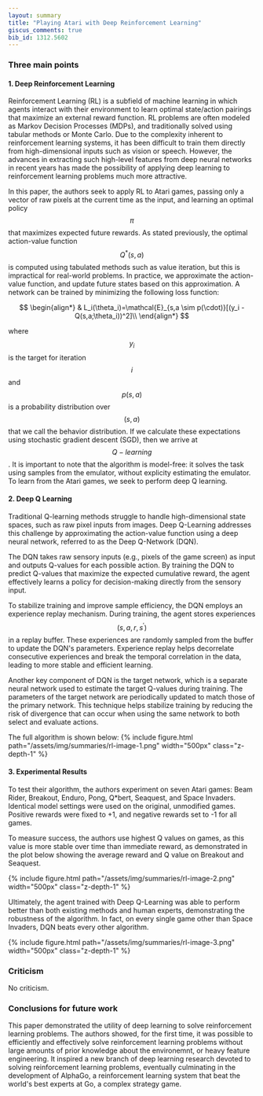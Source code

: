 ```yaml
---
layout: summary
title: "Playing Atari with Deep Reinforcement Learning"
giscus_comments: true
bib_id: 1312.5602
---
```


### Three main points

#### 1. Deep Reinforcement Learning
Reinforcement Learning (RL) is a subfield of machine learning in which agents interact with their environment to learn optimal state/action pairings that maximize an external reward function. RL problems are often modeled as Markov Decision Processes (MDPs), and traditionally solved using tabular methods or Monte Carlo. Due to the complexity inherent to reinforcement learning systems, it has been difficult to train them directly from high-dimensional inputs such as vision or speech. However, the advances in extracting such high-level features from deep neural networks in recent years has made the possibility of applying deep learning to reinforcement learning problems much more attractive.

In this paper, the authors seek to apply RL to Atari games, passing only a vector of raw pixels at the current time as the input, and learning an optimal policy $$\pi$$ that maximizes expected future rewards. As stated previously, the optimal action-value function $$Q^*(s,a)$$ is computed using tabulated methods such as value iteration, but this is impractical for real-world problems. In practice, we approximate the action-value function, and update future states based on this approximation. A network can be trained by minimizing the following loss function:

$$ 
\begin{align*}
    & L_i(\theta_i)=\mathcal{E}_{s,a \sim p(\cdot)}[(y_i - Q(s,a;\theta_i))^2]\\
\end{align*}
$$ 

where $$y_i$$ is the target for iteration $$i$$ and $$p(s,a)$$ is a probability distribution over $$(s,a)$$ that we call the behavior distribution. If we calculate these expectations using stochastic gradient descent (SGD), then we arrive at $$Q-learning$$. It is important to note that the algorithm is model-free: it solves the task using samples from the emulator, without explicity estimating the emulator. To learn from the Atari games, we seek to perform deep Q learning.

#### 2. Deep Q Learning
Traditional Q-learning methods struggle to handle high-dimensional state spaces, such as raw pixel inputs from images. Deep Q-Learning addresses this challenge by approximating the action-value function using a deep neural network, referred to as the Deep Q-Network (DQN).

The DQN takes raw sensory inputs (e.g., pixels of the game screen) as input and outputs Q-values for each possible action. By training the DQN to predict Q-values that maximize the expected cumulative reward, the agent effectively learns a policy for decision-making directly from the sensory input.

To stabilize training and improve sample efficiency, the DQN employs an experience replay mechanism. During training, the agent stores experiences $$(s,a,r,s^{'})$$ in a replay buffer. These experiences are randomly sampled from the buffer to update the DQN's parameters. Experience replay helps decorrelate consecutive experiences and break the temporal correlation in the data, leading to more stable and efficient learning.

Another key component of DQN is the target network, which is a separate neural network used to estimate the target Q-values during training. The parameters of the target network are periodically updated to match those of the primary network. This technique helps stabilize training by reducing the risk of divergence that can occur when using the same network to both select and evaluate actions.

The full algorithm is shown below: 
{% include figure.html
    path="/assets/img/summaries/rl-image-1.png"
    width="500px"
    class="z-depth-1"
%}

#### 3. Experimental Results
To test their algorithm, the authors experiment on seven Atari games: Beam Rider, Breakout, Enduro, Pong, Q*bert, Seaquest, and Space Invaders. Identical model settings were used on the original, unmodified games. Positive rewards were fixed to +1, and negative rewards set to -1 for all games. 

To measure success, the authors use highest Q values on games, as this value is more stable over time than immediate reward, as demonstrated in the plot below showing the average reward and Q value on Breakout and Seaquest. 

{% include figure.html
    path="/assets/img/summaries/rl-image-2.png"
    width="500px"
    class="z-depth-1"
%}

Ultimately, the agent trained with Deep Q-Learning was able to perform better than both existing methods and human experts, demonstrating the robustness of the algorithm. In fact, on every single game other than Space Invaders, DQN beats every other algorithm.

{% include figure.html
    path="/assets/img/summaries/rl-image-3.png"
    width="500px"
    class="z-depth-1"
%}

### Criticism
No criticism. 

### Conclusions for future work
This paper demonstrated the utility of deep learning to solve reinforcement learning problems. The authors showed, for the first time, it was possible to efficiently and effectively solve reinforcement learning problems without large amounts of prior knowledge about the environemnt, or heavy feature engineering. It inspired a new branch of deep learning research devoted to solving reinforcement learning problems, eventually culminating in the development of AlphaGo, a reinforcement learning system that beat the world's best experts at Go, a complex strategy game.